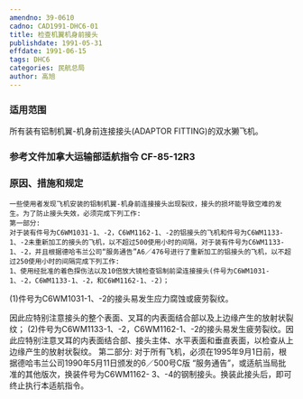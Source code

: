 ```yaml
---
amendno: 39-0610
cadno: CAD1991-DHC6-01
title: 检查机翼机身前接头
publishdate: 1991-05-31
effdate: 1991-06-15
tags: DHC6
categories: 民航总局
author: 高旭
---
```


### 适用范围 
所有装有铝制机翼-机身前连接接头(ADAPTOR  FITTING)的双水獭飞机。

<!--more-->
### 参考文件加拿大运输部适航指令 CF-85-12R3 

### 原因、措施和规定 
    一些使用者发现飞机安装的铝制机翼-机身前连接接头出现裂纹，接头的损坏能导致空难的发生。为了防止接头失效，必须完成下列工作: 
    第一部分: 
    对于装有件号为C6WM1031-1、-2，C6WM1162-1、-2的铝接头的飞机和件号为C6WM1133-1、-2未重新加工的接头的飞机，以不超过500使用小时的间隔，对于装有件号为C6WM1133-1、-2，并且根据德哈韦兰公司“服务通告”A6／476号进行了重新加工的铝接头的飞机，以不超过250使用小时的间隔完成下列工作: 
    1、使用经批准的着色探伤法以及10倍放大镜检查铝制前梁连接接头(件号为C6WM1031-1、-2，C6WM1133-1、-2，和C6WM1162-1、-2)； 
(1)件号为C6WM1031-1、-2的接头易发生应力腐蚀或疲劳裂纹。
  
因此应特别注意接头的整个表面、叉耳的内表面结合部以及上边缘产生的放射状裂纹； 
      (2)件号为C6WM1133-1、-2，C6WM1162-1、-2的接头易发生疲劳裂纹。因此应特别注意叉耳的内表面结合部、接头主体、水平表面和垂直表面，以检查从上边缘产生的放射状裂纹。 
    第二部分: 
    对于所有飞机，必须在1995年9月1日前，根据德哈韦兰公司1990年5月11日颁发的6／500号C版 “服务通告”，或适航当局批准的其他版次，换装件号为C6WM1162- 3、-4的钢制接头。换装此接头后，即可终止执行本适航指令。
